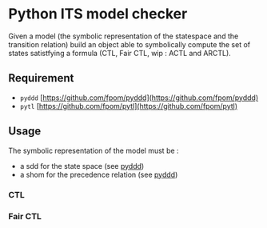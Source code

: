 # Python ITS model checker

Given a model (the symbolic representation of the statespace and the transition relation) build an object able to symbolically compute the set of states satistfying a formula (CTL, Fair CTL, wip : ACTL and ARCTL).  


## Requirement
 - `pyddd` [https://github.com/fpom/pyddd](https://github.com/fpom/pyddd)
 - `pytl` [https://github.com/fpom/pytl](https://github.com/fpom/pytl)

## Usage

The symbolic representation of the model must be :
 - a sdd for the state space (see [pyddd](https://github.com/fpom/pyddd))
 - a shom for the precedence relation (see [pyddd](https://github.com/fpom/pyddd))
    
### CTL


### Fair CTL
